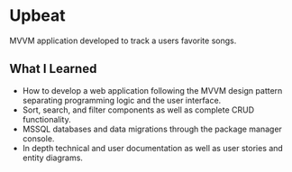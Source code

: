 # Upbeat
MVVM application developed to track a users favorite songs.

## What I Learned
* How to develop a web application following the MVVM design pattern separating programming logic and the user interface.
* Sort, search, and filter components as well as complete CRUD functionality.
* MSSQL databases and data migrations through the package manager console.
* In depth technical and user documentation as well as user stories and entity diagrams.
